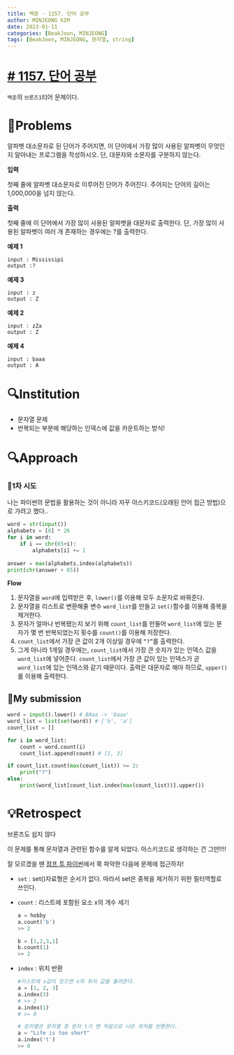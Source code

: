 ```yaml
---
title: 백준 - 1157. 단어 공부
author: MINJEONG KIM
date: 2023-01-11
categories: [BeakJoon, MINJEONG]
tags: [BeakJoon, MINJEONG, 문자열, string]
---
```


# [# 1157. 단어 공부](https://www.acmicpc.net/problem/1157)
`백준`의 `브론즈1`티어 문제이다.

# 📖Problems

알파벳 대소문자로 된 단어가 주어지면, 이 단어에서 가장 많이 사용된 알파벳이 무엇인지 알아내는 프로그램을 작성하시오. 단, 대문자와 소문자를 구분하지 않는다.

**입력**

첫째 줄에 알파벳 대소문자로 이루어진 단어가 주어진다. 주어지는 단어의 길이는 1,000,000을 넘지 않는다.

**출력**

첫째 줄에 이 단어에서 가장 많이 사용된 알파벳을 대문자로 출력한다. 단, 가장 많이 사용된 알파벳이 여러 개 존재하는 경우에는 ?를 출력한다.

**예제 1**

```
input : Mississipi
output :?
```

**예제 3**

```
input : z
output : Z
```

**예제 2**

```
input : zZa
output : Z
```

**예제 4**

```
input : baaa
output : A
```

# 🔍Institution

- 문자열 문제
- 반복되는 부분에 해당하는 인덱스에 값을 카운트하는 방식!

# 🔍Approach

### 🚩1차 시도

나는 파이썬의 문법을 활용하는 것이 아니라 자꾸 아스키코드(오래된 언어 접근 방법)으로 가려고 했다..

```python
word = str(input())
alphabets = [0] * 26
for i in word:
    if i == chr(65+i):
        alphabets[i] += 1
    
answer = max(alphabets.index(alphabets))
print(chr(answer + 65))
```

**Flow**

1.  문자열을 `word`에 입력받은 후, `lower()`를 이용해 모두 소문자로 바꿔준다.
2. 문자열을 리스트로 변환해줄 변수 `word_list`를 만들고 `set()`함수를 이용해 중복을 제거한다.
3. 문자가 얼마나 반복됐는지 보기 위해 `count_list`를 만들어 `word_list`에 있는 문자가 몇 번 반복되었는지 횟수를 `count()`를 이용해 저장한다. 
4. `count_list`에서 가장 큰 값이 2개 이상일 경우에 `“?”`를 출력한다.
5. 그게 아니라 1개일 경우에는, `count_list`에서 가장 큰 숫자가 있는 인덱스 값을 `word_list`에 넣어준다. 
`count_list`에서 가장 큰 값이 있는 인덱스가 곧 `word_list`에 있는 인덱스와 같기 때문이다. 
출력은 대문자로 해야 하므로, `upper()`를 이용해 출력한다.

## 🚩My submission

```python
word = input().lower() # BAaa -> 'baaa'
word_list = list(set(word)) # ['b', 'a']
count_list = []

for i in word_list:
    count = word.count(i)
    count_list.append(count) # [1, 3]

if count_list.count(max(count_list)) >= 2:
    print("?")
else:
    print(word_list[count_list.index(max(count_list))].upper())
```

# 💡Retrospect

브론즈도 쉽지 않다

이 문제를 통해 문자열과 관련된 함수를 알게 되었다. 아스키코드로 생각하는 건 그만!!!! 

잘 모르겠을 땐 [점프 투 파이썬](https://wikidocs.net/13#2index)에서 쭉 파악한 다음에 문제에 접근하자!

- `set` : set()자료형은 순서가 없다. 따라서 set은 중복을 제거하기 위한 필터역할로 쓰인다.
- `count` : 리스트에 포함된 요소 x의 개수 세기
    
    ```python
    a = hobby
    a.count('b')
    >> 2
    
    b = [1,2,3,1]
    b.count(1)
    >> 2
    ```
    
- `index` : 위치 반환
    
    ```python
    #리스트에 x값이 있으면 x의 위치 값을 돌려준다.
    a = [1, 2, 3]
    a.index(3)
    # >> 2
    a.index(1)
    # >> 0
    
    # 문자열은 문자열 중 문자 t가 맨 처음으로 나온 위치를 반환한다.
    a = "Life is too short"
    a.index('t')
    >> 8
    ```
